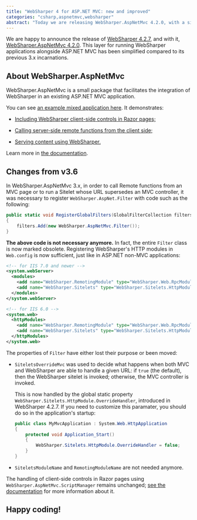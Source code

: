 ```yaml
---
title: "WebSharper 4 for ASP.NET MVC: new and improved"
categories: "csharp,aspnetmvc,websharper"
abstract: "Today we are releasing WebSharper.AspNetMvc 4.2.0, with a simplified API."
---
```

We are happy to announce the release of [WebSharper 4.2.7](https://www.nuget.org/packages/WebSharper/4.2.7.254), and with it, [WebSharper.AspNetMvc 4.2.0](https://www.nuget.org/packages/WebSharper.AspNetMvc/4.2.0.1). This layer for running WebSharper applications alongside ASP.NET MVC has been simplified compared to its previous 3.x incarnations.

## About WebSharper.AspNetMvc

WebSharper.AspNetMvc is a small package that facilitates the integration of WebSharper in an existing ASP.NET MVC application.

You can see [an example mixed application here](https://github.com/dotnet-websharper/aspnetmvc/tree/master/WebSharper.AspNetMvc.Tests). It demonstrates:

* [Including WebSharper client-side controls in Razor pages;](https://github.com/dotnet-websharper/aspnetmvc/blob/master/WebSharper.AspNetMvc.Tests/Views/Home/Index.cshtml)

* [Calling server-side remote functions from the client side;](https://github.com/dotnet-websharper/aspnetmvc/blob/master/WebSharper.AspNetMvc.Tests/Client/Client.cs)

* [Serving content using WebSharper.](https://github.com/dotnet-websharper/aspnetmvc/blob/master/WebSharper.AspNetMvc.Tests/Controllers/Sitelet.cs)

Learn more in [the documentation](http://developers.websharper.com/docs/v4.x/fs/aspnetmvc).

## Changes from v3.6

In WebSharper.AspNetMvc 3.x, in order to call Remote functions from an MVC page or to run a Sitelet whose URL supersedes an MVC controller, it was necessary to register `WebSharper.AspNet.Filter` with code such as the following:

```csharp
public static void RegisterGlobalFilters(GlobalFilterCollection filters)
{
    filters.Add(new WebSharper.AspNetMvc.Filter());
}
```

**The above code is not necessary anymore.** In fact, the entire `Filter` class is now marked obsolete. Registering WebSharper's HTTP modules in `Web.config` is now sufficient, just like in ASP.NET non-MVC applications:

```xml
<!-- for IIS 7.0 and newer -->
<system.webServer>
  <modules>
    <add name="WebSharper.RemotingModule" type="WebSharper.Web.RpcModule, WebSharper.Web" />
    <add name="WebSharper.Sitelets" type="WebSharper.Sitelets.HttpModule, WebSharper.Sitelets" />
  </modules>
</system.webServer>

<!-- for IIS 6.0 -->
<system.web>
  <httpModules>
    <add name="WebSharper.RemotingModule" type="WebSharper.Web.RpcModule, WebSharper.Web" />
    <add name="WebSharper.Sitelets" type="WebSharper.Sitelets.HttpModule, WebSharper.Sitelets" />
  </httpModules>
</system.web>
```

The properties of `Filter` have either lost their purpose or been moved:

* `SiteletsOverrideMvc` was used to decide what happens when both MVC and WebSharper are able to handle a given URL: if `true` (the default), then the WebSharper sitelet is invoked; otherwise, the MVC controller is invoked.

	This is now handled by the global static property `WebSharper.Sitelets.HttpModule.OverrideHandler`, introduced in WebSharper 4.2.7. If you need to customize this paramater, you should do so in the application's startup:

    ```csharp
    public class MyMvcApplication : System.Web.HttpApplication
    {
        protected void Application_Start()
        {
            WebSharper.Sitelets.HttpModule.OverrideHandler = false;
        }
    }
    ```

* `SiteletsModuleName` and `RemotingModuleName` are not needed anymore.

The handling of client-side controls in Razor pages using `WebSharper.AspNetMvc.ScriptManager` remains unchanged; [see the documentation](http://developers.websharper.com/docs/v4.x/fs/aspnetmvc) for more information about it.

## Happy coding!